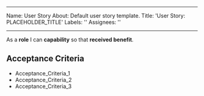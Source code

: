 
---
Name: User Story
About: Default user story template.
Title: 'User Story: PLACEHOLDER_TITLE'
Labels: ''
Assignees: ''

---

As a **role** I can **capability** so that **received benefit**.

## Acceptance Criteria

- Acceptance_Criteria_1
- Acceptance_Criteria_2
- Acceptance_Criteria_3
